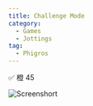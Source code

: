 ```yaml
---
title: Challenge Mode
category:
  - Games
  - Jottings
tag:
  - Phigros
---
```


:white_check_mark: 橙 45

![Screenshort](https://cdn.liblaf.me/image/2023/03/11/20230311-1678467456.png)
